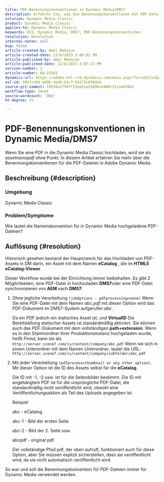 ```yaml
---
title: PDF-Benennungskonventionen in Dynamic Media/DMS7
description: Erfahren Sie, wie die Benennungskonventionen mit PDF-Dateien in der Adobe Dynamic Media Classic funktionieren.
solution: Dynamic Media Classic
product: Dynamic Media Classic
applies-to: Dynamic Media Classic
keywords: KCS, Dynamic Media, DMS7, PDF-Benennungskonventionen
resolution: Resolution
internal-notes: null
bug: false
article-created-by: Amol Mahajan
article-created-date: 12/6/2023 3:06:02 PM
article-published-by: Amol Mahajan
article-published-date: 12/6/2023 3:07:13 PM
version-number: 3
article-number: KA-23162
dynamics-url: https://adobe-ent.crm.dynamics.com/main.aspx?forceUCI=1&pagetype=entityrecord&etn=knowledgearticle&id=588b67f2-4894-ee11-be37-6045bd006e5a
exl-id: 992fce84-eb9b-4a3b-b1c7-54173c0f8ded
source-git-commit: f0598a17997f23ee5ce25d90c6488c22ca4838a1
workflow-type: tm+mt
source-wordcount: '362'
ht-degree: 2%

---
```


# PDF-Benennungskonventionen in Dynamic Media/DMS7


Wenn Sie eine PDF in die Dynamic Media Classic hochladen, wird sie als *assetnamepdf* ohne Punkt. In diesem Artikel erfahren Sie mehr über die Benennungskonventionen für die PDF-Dateien in Adobe Dynamic Media.

## Beschreibung {#description}


### <b>Umgebung</b>

Dynamic Media Classic



### <b>Problem/Symptome</b>

Wie lautet die Namenskonvention für in Dynamic Media hochgeladene PDF-Dateien?


## Auflösung {#resolution}


Historisch gesehen bestand der Hauptzweck für das Hochladen von PDF-Assets in DM darin, ein Asset mit dem Namen <b>eCatalog</b> , die im <b>HTML5 eCatalog-Viewer</b>.

Dieser Workflow wurde bei der Einrichtung immer beibehalten. Es gibt 2 Möglichkeiten, eine PDF-Datei in hochzuladen <b>DMS7</b>oder eine PDF-Datei synchronisieren von <b>AEM</b> nach <b>DMS7</b>:

1. Ohne jegliche Verarbeitung `(jobOptions - pdfprocessing=none)` Wenn Sie eine PDF-Datei mit dem Namen *abc.pdf* mit dieser Option wird das PDF-Dokument im DMS7-System aufgerufen *abc*.


   Da ein PDF jedoch ein statisches Asset ist, und <b>VirtualID</b> Die Bereitstellung statischer Assets ist standardmäßig aktiviert. Sie können auch das PDF-Dokument mit dem vollständigen <b>path+extension</b>. Wenn es in den Stammordner Ihrer Produktionsinstanz hochgeladen wurde, heißt *Firma*, kann sie als `http://server.scene7.com/is/content/company/abc.pdf` Wenn sie sich in einem Unterordner mit dem Namen *Unterordner*, lautet die URL: `http://server.scene7.com/is/content/company/subfolder/abc.pdf`


2. Mit jeder Verarbeitung `(pdfprocess=thumbnail or any other option)`. Mit dieser Option ist die ID des Assets selbst für die <b>eCatalog</b>.


   Die ID mit -1, -2 usw. ist für die Seitenbilder bestimmt. Die ID mit angehängtem PDF ist für die ursprüngliche PDF-Datei, die standardmäßig nicht veröffentlicht wird, obwohl eine Veröffentlichungsaktion als Teil des Uploads angegeben ist.

   Beispiel



   abc - eCatalog

   abc-1 - Bild der ersten Seite

   abc-2 - Bild der 2. Seite usw.

   abcpdf - original pdf

   Der vollständige Pfad pdf, der oben aufruft, funktioniert auch für diese Option, aber Sie müssen explizit sicherstellen, dass sie veröffentlicht wird, da sie nicht automatisch veröffentlicht wird.


So war und soll die Benennungskonvention für PDF-Dateien immer für Dynamic Media verwendet werden.
